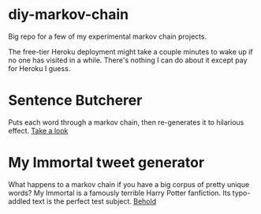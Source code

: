 # diy-markov-chain
Big repo for a few of my experimental markov chain projects.

The free-tier Heroku deployment might take a couple minutes to wake up if no one has visited in a while. There's nothing I can do about it except pay for Heroku I guess.

# Sentence Butcherer
Puts each word through a markov chain, then re-generates it to hilarious effect.
[Take a look](https://jasmine-tweet-generator.herokuapp.com/butcher-sentence)

# My Immortal tweet generator
What happens to a markov chain if you have a big corpus of pretty unique words? My Immortal is a famously terrible Harry Potter fanfiction. Its typo-addled text is the perfect test subject.
[Behold](https://jasmine-tweet-generator.herokuapp.com)
